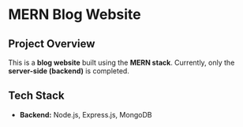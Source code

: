 # MERN Blog Website

## Project Overview  
This is a **blog website** built using the **MERN stack**. Currently, only the **server-side (backend)** is completed.

## Tech Stack  
- **Backend:** Node.js, Express.js, MongoDB  

